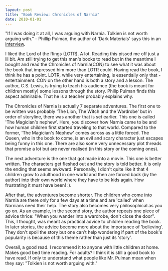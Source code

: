 ```yaml
---
layout: post
title: "Book Review: Chronicles of Narnia"
date: 2010-01-01
---
```


"If I was doing it at all, I was arguing with Narnia. Tolkien is not worth arguing with.” - Phillip Pulman, the author of 'Dark Materials' says this in an [interview](http://www.moreintelligentlife.com/node/697). 

I liked the Lord of the Rings (LOTR). A lot. Reading this pissed me off just a lil bit. Am still trying to get this man's books to read but in the meantime I bought and read the Chronicles of Narnia(CON) to see what it was about the book that impressed him more than LOTR could. Having read the book, I think he has a point. LOTR, while very entertaining, is essentially only that - entertainment. CON on the other hand is both a story and a lesson. The author, C.S. Lewis, is trying to teach his audience (the book is meant for children mostly) some lessons through the story. Philip Pulman finds this aspect admirable. That he is a teacher probably explains why.

The Chronicles of Narnia is actually 7 separate adventures. The first one to be written was probably 'The Lion, The Witch and the Wardrobe' but in order of storyline, there was another that is set earlier. This one is called 'The Magician's nephew'. Here, you discover how Narnia came to be and how human children first started traveling to that world. Compared to the former, 'The Magician's Nephew' comes across as a little forced. The Queen, who in the book to come, is an evil and scary character just escapes being funny in this one. There are also some very unnecessary plot threads that promise a lot but are never realised (in this story or the coming ones).

The next adventure is the one that got made into a movie. This one is better written. The characters get fleshed out and the story is told better. It is only the ending that seems awkward. Personally, I didn't quite like it that 4 children grow to adulthood in one world and then are forced back (by the author) into their own world where they have to be kids again. How frustrating it must have been! :).

After that, the adventures become shorter. The children who come into Narnia are there only for a few days at a time and are 'called' when Narnians need their help. The story also becomes very philosophical as you go on. As an example, in the second story, the author repeats one piece of advice thrice: "When you wander into a wardrobe, don't close the door". This, I thought, was meant as practical advice to children reading the book. In later stories, the advice become more about the importance of 'believing'. They don't spoil the story but one can't help wondering if part of the book's popularity is because of this theme rather than just its 'story'. 

Overall, a good read. I recommend it to anyone with little children at home. Makes good bed time reading. For adults? I think it is still a good book to have read. If only to understand what people like Mr. Pulman mean when they say: "Tolkien is not worth arguing with."
